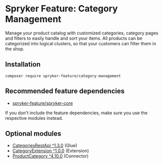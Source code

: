 # Spryker Feature: Category Management

Manage your product catalog with customized categories, category pages and filters to easily handle and sort your items. All products can be categorized into logical clusters, so that your customers can filter them in the shop.

## Installation

```
composer require spryker-feature/category-management
```

## Recommended feature dependencies
- [spryker-feature/spryker-core](https://github.com/spryker-feature/spryker-core)

If you don't include the feature dependencies, make sure you use the respective modules instead.

## Optional modules
- [CategoriesRestApi ^1.3.0](https://github.com/spryker/categories-rest-api) (Glue)
- [CategoryExtension ^1.0.0](https://github.com/spryker/category-extension) (Extension)
- [ProductCategory ^4.10.0](https://github.com/spryker/product-category) (Connector)
